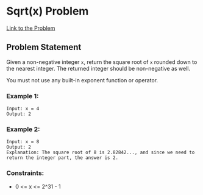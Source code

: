 # Sqrt(x) Problem

[Link to the Problem](https://leetcode.com/problems/sqrtx/solutions/5861118/efficient-c-solution-olog-n-100-performance/)

## Problem Statement

Given a non-negative integer `x`, return the square root of `x` rounded down to the nearest integer. The returned integer should be non-negative as well.

You must not use any built-in exponent function or operator.

### Example 1:
```
Input: x = 4 
Output: 2
```

### Example 2:
```
Input: x = 8
Output: 2
Explanation: The square root of 8 is 2.82842..., and since we need to return the integer part, the answer is 2.
```

### Constraints:

- 0 <= x <= 2^31 - 1


